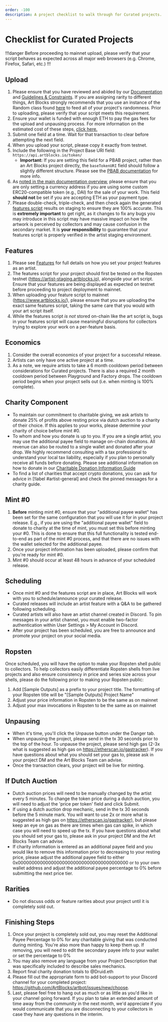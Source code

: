 ```yaml
---
order: -100
description: A project checklist to walk through for Curated projects.
---
```

# Checklist for Curated Projects

!!!danger
Before proceeding to mainnet upload, please verify that your script behaves as expected across all major web browsers (e.g. Chrome, Firefox, Safari, etc.)
!!!

## Upload

1. Please ensure that you have reviewed and abided by our [Documentation](readme/readme.md#documentation) and [Guidelines & Constraints](readme/readme.md#guidelines-and-constraints). If you are assigning rarity to different things, Art Blocks strongly recommends that you use an instance of the Random class found [here](readme/readme.md#safely-deriving-randomness-from-the-token-hash) to feed all of your project's randomness. Prior to uploading, please verify that your script meets this requirement.
2. Ensure your wallet is funded with enough ETH to pay the gas fees for the upload and unpausing process. For more information on the estimated cost of these steps, [click here.](readme/readme.md#cost)
3. Submit one field at a time. Wait for that transaction to clear before attempting the next field.
4. When you upload your script, please copy it exactly from testnet.
5. Include the following in the Project Base URI field: `https://api.artblocks.io/token/`
   * **Important:** If you are setting this field for a PBAB project, rather than an Art Blocks project directly, the `baseTokenURI` field should follow a slightly different structure. Please see the [PBAB documentation](../powered-by-art-blocks-pbab-onboarding/pbab-101/adding-new-project-shells.md) for more info.
6. As [noted in the main documentation overview](readme/readme.md), please ensure that you are only setting a currency address if you are using some custom ERC20-compatible token (e.g., DAI) for the sale of your work. This field **should not** be set if you are accepting ETH as your payment type.
7. Please double-check, triple-check, and then check again the generated [features script](readme/features.md) results on staging to ensure they are 100% accurate. This is **extremely important** to get right, as it changes to fix any bugs you may introduce in this script may have massive impact on how the artwork is perceived by collectors and may cause confusion in the secondary market. It is **your responsibility** to guarantee that your features script is properly verified in the artist staging environment.

## Features

1. Please see [Features](readme/features.md) for full details on how you set your project features as an artist.
2. The features script for your project should first be tested on the Ropsten testnet (https://artist-staging.artblocks.io), alongside your art script. Ensure that your features are being displayed as expected on testnet before proceeding to project deployment to mainnet.
3. When uploading your feature script to mainnet (https://www.artblocks.io/), please ensure that you are uploading the exact same features script, taking the same care that you would with your art script itself.
4. While the features script _is not_ stored on-chain like the art script is, bugs in your features script will cause meaningful disruptions for collectors trying to explore your work on a per-feature basis.

## Economics

1. Consider the overall economics of your project for a successful release.
2. Artists can only have one active project at a time.
3. As a note, we require artists to take a 6 month cooldown period between considerations for Curated projects. There is also a required 2 month cooldown period between Playground and Factory drops. The cooldown period begins when your project sells out (i.e. when minting is 100% complete).

## Charity Component

* To maintain our commitment to charitable giving, we ask artists to donate 25% of profits above resting price via dutch auction to a charity of their choice. If this applies to your works, please determine your charity of choice before mint #0.
* To whom and how you donate is up to you. If you are a single artist, you may use the additional payee field to manage on-chain donations. All revenue can also be routed to a single wallet and donated after your drop. We highly recommend consulting with a tax professional to understand your local tax liability, especially if you plan to personally receive all funds before donating. Please see additional information on how to donate in our [Charitable Donation Information Guide](https://docs.artblocks.io/creator-docs/creator-onboarding/readme/charitable-donations/#how-can-i-donate-to-charity)
* To find a list of charities that accept crypto donations, you can ask for advice in [!label #artist-general] and check the pinned messages for a charity guide.

## Mint #0

1. **Before** minting mint #0, ensure that your "additional payee wallet" has been set for the same configuration that you will use it for in your project release. E.g., if you are using the "additional payee wallet" field to donate to charity at the time of mint, you must set this before minting your #0. This is done to ensure that this full functionality is tested end-to-end as part of the mint #0 process, and that there are no issues with the wallet selected for the additional payee.
2. Once your project information has been uploaded, please confirm that you're ready for mint #0.
3. Mint #0 should occur at least 48 hours in advance of your scheduled release.

## Scheduling

* Once mint #0 and the features script are in place, Art Blocks will work with you to schedule/announce your curated release.
* Curated releases will include an artist feature with a Q\&A to be gathered following scheduling.
* Curated artists will also have an artist channel created in Discord. To pin messages in your artist channel, you must enable two-factor authentication within User Settings > My Account in Discord.
* After your project has been scheduled, you are free to announce and promote your project on your social media.

## Ropsten
Once scheduled, you will have the option to make your Ropsten shell public to collectors. To help collectors easily differentiate Ropsten shells from live projects and also ensure consistency in price and series size across your shells, please do the following prior to making your Ropsten public:
1. Add [Sample Outputs] as a prefix to your project title. The formatting of your Ropsten title will be "[Sample Outputs] Project Name"
2. Adjust your price information in Ropsten to be the same as on mainnet
3. Adjust your max invocations in Ropsten to be the same as on mainnet

## Unpausing

* When it's time, you'll click the Unpause button under the Danger tab.
* When unpausing the project, please send in the tx 30 seconds prior to the top of the hour. To unpause the project, please send high gas (2-3x what is suggested as high gas on https://etherscan.io/gastracker). If you have questions about what you should set your gas to, please ask in your project DM and the Art Blocks Team can advise.
* Once the transaction clears, your project will be live for minting.

## If Dutch Auction

* Dutch auction prices will need to be manually changed by the artist every 5 minutes. To change the token price during a dutch auction, you will need to adjust the 'price per token' field and click Submit.
* If using a dutch auction drop mechanic, send in the tx 30 seconds before the 5 minute mark. You will want to use 2x or more what is suggested as high gas on https://etherscan.io/gastracker), but please keep an eye on gas as there are times when gas can spike, in which case you will need to speed up the tx. If you have questions about what you should set your gas to, please ask in your project DM and the Art Blocks Team can advise.
* If charity information is entered as an additional payee field and you would like to remove this information prior to decreasing to your resting price, please adjust the additional payee field to either 0x0000000000000000000000000000000000000000 or to your own wallet address and adjust the additional payee percentage to 0% before submitting the next price tier.

## Rarities

* Do not discuss odds or feature rarities about your project until it is completely sold out.

## Finishing Steps

1. Once your project is completely sold out, you may reset the Additional Payee Percentage to 0% for any charitable giving that was conducted during minting. You're also more than happy to keep them up. If removing, you will need to edit the secondary payee info to your wallet or set the percentage to 0%
2. You may also remove any language from your Project Description that was specifically included to describe sales mechanics.
3. Report final charity donation totals to @Druid.eth
4. Please fill out the appropriate form to add bot-support to your Discord channel for your completed project: https://github.com/ArtBlocks/artbot/issues/new/choose.
5. Last, please feel free to hang out as much or as little as you'd like in your channel going forward. If you plan to take an extended amount of time away from the community in the next month, we'd appreciate if you would communicate that you are disconnecting to your collectors in case they have any questions in the interim.
